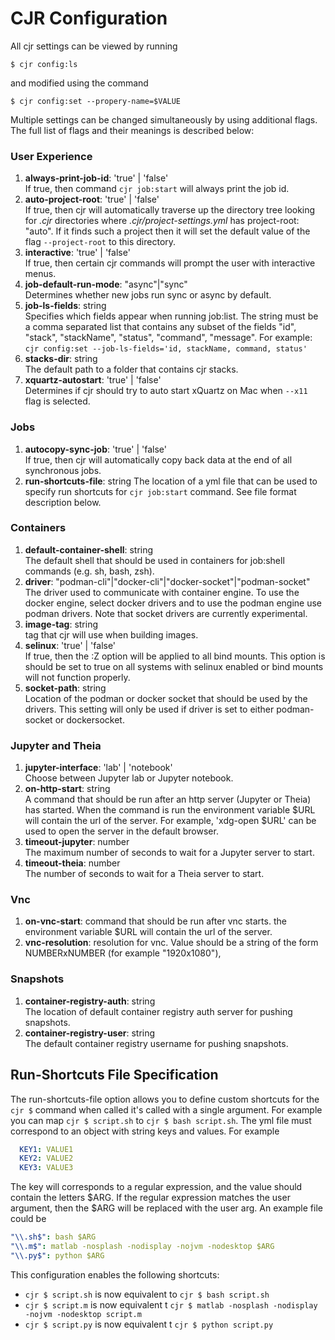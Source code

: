 CJR Configuration
========================================================

All cjr settings can be viewed by running
```console
$ cjr config:ls
``` 
and modified using the command
```console
$ cjr config:set --propery-name=$VALUE
```
Multiple settings can be changed simultaneously by using additional flags. The full list of flags and their meanings is described below:

### User Experience
1. **always-print-job-id**: 'true' | 'false'  
If true, then command `cjr job:start` will always print the job id.
2. **auto-project-root**: 'true' | 'false'   
If true, then cjr will automatically traverse up the directory tree looking for *.cjr* directories where *.cjr/project-settings.yml* has project-root: "auto". If it finds such a project then it will set the default value of the flag `--project-root` to this directory.
3. **interactive**: 'true' | 'false'   
If true, then certain cjr commands will prompt the user with interactive menus.
4. **job-default-run-mode**: "async"|"sync"  
Determines whether new jobs run sync or async by default.
5. **job-ls-fields**: string  
Specifies which fields appear when running job:list. The string must be a comma separated list that contains any subset of the fields "id", "stack", "stackName", "status", "command", "message". For example:
`cjr config:set --job-ls-fields='id, stackName, command, status'`
6. **stacks-dir**: string  
The default path to a folder that contains cjr stacks.
7. **xquartz-autostart**: 'true' | 'false'  
Determines if cjr should try to auto start xQuartz on Mac when `--x11` flag is selected.

### Jobs
1. **autocopy-sync-job**: 'true' | 'false'  
If true, then cjr will automatically copy back data at the end of all synchronous jobs.
2. **run-shortcuts-file**: string
The location of a yml file that can be used to specify run shortcuts for `cjr job:start` command. See file format description below.


### Containers
1. **default-container-shell**: string  
The default shell that should be used in containers for job:shell commands (e.g. sh, bash, zsh).
2. **driver**: "podman-cli"|"docker-cli"|"docker-socket"|"podman-socket"  
The driver used to communicate with container engine. To use the docker engine, select docker drivers and to use the podman engine use podman drivers. Note that socket drivers are currently experimental.
3. **image-tag**: string  
tag that cjr will use when building images.
4. **selinux**: 'true' | 'false'   
If true, then the :Z option will be applied to all bind mounts. This option is should be set to true on all systems with selinux enabled or bind mounts will not function properly.
5. **socket-path**: string  
Location of the podman or docker socket that should be used by the drivers. This setting will only be used if driver is set to either podman-socket or dockersocket.

### Jupyter and Theia
1. **jupyter-interface**: 'lab' | 'notebook'  
Choose between Jupyter lab or Jupyter notebook.
2. **on-http-start**: string  
A command that should be run after an http server (Jupyter or Theia) has started. When the command is run the environment variable $URL will contain the url of the server.
For example, 'xdg-open $URL' can be used to open the server in the default browser.
3. **timeout-jupyter**: number  
The maximum number of seconds to wait for a Jupyter server to start.
4. **timeout-theia**: number  
The number of seconds to wait for a Theia server to start.

### Vnc
1. **on-vnc-start**: command that should be run after vnc starts. the environment variable $URL will contain the url of the server.
2. **vnc-resolution**: resolution for vnc. Value should be a string of the form NUMBERxNUMBER (for example "1920x1080"),

### Snapshots
1. **container-registry-auth**: string  
The location of default container registry auth server for pushing snapshots.
2. **container-registry-user**: string  
The default container registry username for pushing snapshots.

## Run-Shortcuts File Specification

The run-shortcuts-file option allows you to define custom shortcuts for the `cjr $` command when called it's called with a single argument. For example you can map `cjr $ script.sh` to `cjr $ bash script.sh`. The yml file must correspond to an object with string keys and values. For example
```yaml
  KEY1: VALUE1
  KEY2: VALUE2
  KEY3: VALUE3
```
The key will corresponds to a regular expression, and the value should contain the letters $ARG. If the regular expression matches the user argument, then the $ARG will be replaced with the user arg. An example file could be
```yaml
"\\.sh$": bash $ARG
"\\.m$": matlab -nosplash -nodisplay -nojvm -nodesktop $ARG
"\\.py$": python $ARG
```
This configuration enables the following shortcuts:
- `cjr $ script.sh` is now equivalent to `cjr $ bash script.sh`
- `cjr $ script.m`  is now equivalent t `cjr $ matlab -nosplash -nodisplay -nojvm -nodesktop script.m`
- `cjr $ script.py` is now equivalent t `cjr $ python script.py`